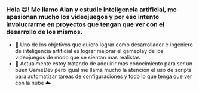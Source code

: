 
### Hola 😊! Me llamo Alan y estudie inteligencia artificial, me apasionan mucho los videojuegos y por eso intento involucrarme en proyectos que tengan que ver con el desarrollo de los mismos.
- 🎯 Uno de los objetivos que quiero lograr como desarrollador e ingeniero de inteligencia artificial es lograr mejorar el gameplay de los videojuegos de modo que se sientan mas realistas
- 🌱 Actualmente estoy tratando de adquirir mas conocimiento para ser un buen GameDev pero igual me llama mucho la atención el uso de scripts para automatizar tareas de configuraciones y todo lo que tenga que ver con la nube ☁️

<!--
**AlanRoggers/AlanRoggers** is a ✨ _special_ ✨ repository because its `README.md` (this file) appears on your GitHub profile.

Here are some ideas to get you started:

- 🔭 I’m currently working on ...
- 🌱 I’m currently learning ...
- 👯 I’m looking to collaborate on ...
- 🤔 I’m looking for help with ...
- 💬 Ask me about ...
- 📫 How to reach me: ...
- 😄 Pronouns: ...
- ⚡ Fun fact: ...
-->
